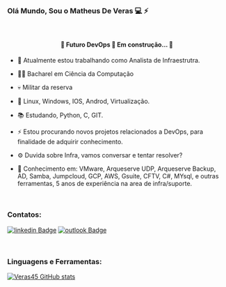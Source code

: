 ###  <p>   <p> Olá Mundo, Sou o Matheus De Veras :computer: :zap:
 <br />		
 
  <h4 align="center"> 
	🚧  Futuro DevOps 🚀 Em construção...  🚧
</h4>
 
 - :briefcase: Atualmente estou trabalhando como Analista de Infraestrutra. 
- 👨‍🎓 Bacharel em Ciência da Computação 
- 💀 Militar da reserva
- 🐧 Linux, Windows, IOS, Androd, Virtualização.
- :books: Estudando, Python, C, GIT.  
- ⚡ Estou procurando novos projetos relacionados a DevOps, para finalidade de adquirir conhecimento. 
- ⚙️ Duvida sobre Infra, vamos conversar e tentar resolver?   

- :triangular_flag_on_post: Conhecimento em: VMware, Arqueserve UDP, Arqueserve Backup, AD, Samba, Jumpcloud, GCP, AWS, Gsuite, CFTV, C#, MYsql, e outras ferramentas, 5 anos de experiência na area de infra/suporte.  
<br />

### Contatos: 
[![linkedin Badge](https://img.shields.io/badge/LinkedIn-0077B5?style=for-the-badge&logo=linkedin&logoColor=white&link=https://www.linkedin.com/in/matheus-de-veras-82a8054a/)](https://www.linkedin.com/in/matheus-de-veras-82a8054a/)
[![outlook Badge](https://img.shields.io/badge/Microsoft_Outlook-0078D4?style=for-the-badge&logo=microsoft-outlook&logoColor=white&link=malito:matheusdeveras@hotmail.com)](malito:matheusdeveras@hotmai.com)
 

<br />

### Linguagens e Ferramentas: 
[![Veras45 GitHub stats](https://github-readme-stats.vercel.app/api?username=Veras45)](https://github.com/Veras45/github-readme-stats)

